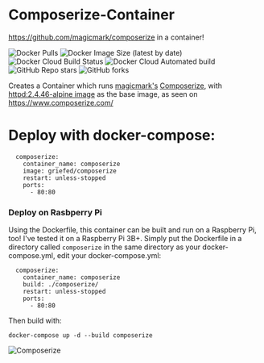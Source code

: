 # Composerize-Container
https://github.com/magicmark/composerize in a container!

![Docker Pulls](https://img.shields.io/docker/pulls/griefed/composerize?style=flat-square)
![Docker Image Size (latest by date)](https://img.shields.io/docker/image-size/griefed/composerize?label=Image%20size&sort=date&style=flat-square)
![Docker Cloud Build Status](https://img.shields.io/docker/cloud/build/griefed/composerize?label=Docker%20build&style=flat-square)
![Docker Cloud Automated build](https://img.shields.io/docker/cloud/automated/griefed/composerize?label=Docker%20build&style=flat-square)
![GitHub Repo stars](https://img.shields.io/github/stars/Griefed/docker-Composerize?label=GitHub%20Stars&style=social)
![GitHub forks](https://img.shields.io/github/forks/Griefed/docker-Composerize?label=GitHub%20Forks&style=social)

Creates a Container which runs [magicmark's](https://github.com/magicmark/) [Composerize](https://github.com/magicmark/composerize), with [httpd:2.4.46-alpine image](https://hub.docker.com/_/httpd) as the base image, as seen on https://www.composerize.com/


# Deploy with docker-compose:
```
  composerize:
    container_name: composerize
    image: griefed/composerize
    restart: unless-stopped
    ports:
      - 80:80
```
### Deploy on Rasbperry Pi
Using the Dockerfile, this container can be built and run on a Raspberry Pi, too! I've tested it on a Raspberry Pi 3B+.
Simply put the Dockerfile in a directory called `composerize` in the same directory as your docker-compose.yml, edit your docker-compose.yml:
```
  composerize:
    container_name: composerize
    build: ./composerize/
    restart: unless-stopped
    ports:
      - 80:80
```
Then build with:
```
docker-compose up -d --build composerize
```
![Composerize](https://i.imgur.com/CvP7TUt.png)

